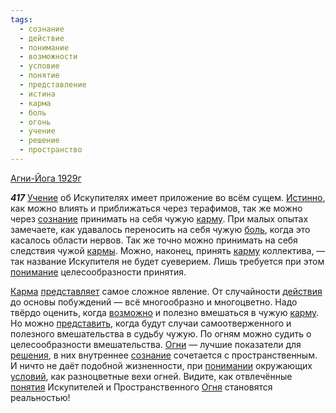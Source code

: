 ```yaml
---
tags:
  - сознание
  - действие
  - понимание
  - возможности
  - условие
  - понятие
  - представление
  - истина
  - карма
  - боль
  - огонь
  - учение
  - решение
  - пространство
---
```


[Агни-Йога 1929г](/agni/1929)

___417___
[Учение](/tag/#учение) об Искупителях имеет приложение во всём сущем. [Истинно](/tag/#истина), как можно влиять и приближаться через терафимов, так же можно через [сознание](/tag/#сознание) принимать на себя чужую [карму](/tag/#карма). При малых опытах замечаете, как удавалось переносить на себя чужую [боль](/tag/#боль), когда это касалось области нервов. Так же точно можно принимать на себя следствия чужой [кармы](/tag/#карма). Можно, наконец, принять [карму](/tag/#карма) коллектива, — так название Искупителя не будет суеверием. Лишь требуется при этом [понимание](/tag/#понимание) целесообразности принятия.   

[Карма](/tag/#карма) [представляет](/tag/#представление) самое сложное явление. От случайности [действия](/tag/#действие) до основы побуждений — всё многообразно и многоцветно. Надо твёрдо оценить, когда [возможно](/tag/#возможности) и полезно вмешаться в чужую [карму](/tag/#карма). Но можно [представить](/tag/#представление), когда будут случаи самоотверженного и полезного вмешательства в судьбу чужую. По огням можно судить о целесообразности вмешательства. [Огни](/tag/#огонь) — лучшие показатели для [решения](/tag/#решение), в них внутреннее [сознание](/tag/#сознание) сочетается с пространственным. И ничто не даёт подобной жизненности, при [понимании](/tag/#понимание) окружающих [условий](/tag/#условие), как разноцветные вехи огней. Видите, как отвлечённые [понятия](/tag/#понятие) Искупителей и Пространственного [Огня](/tag/#огонь) становятся реальностью!